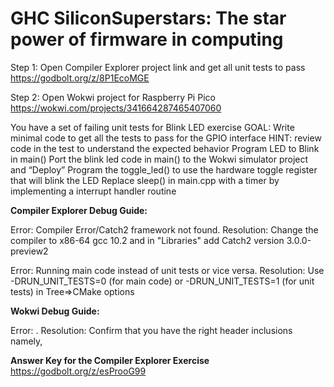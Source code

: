 # GHC SiliconSuperstars: The star power of firmware in computing

Step 1: 
Open Compiler Explorer project link and get all unit tests to pass
https://godbolt.org/z/8P1EcoMGE

Step 2:
Open Wokwi project for Raspberry Pi Pico
https://wokwi.com/projects/341664287465407060

You have a set of failing unit tests for Blink LED exercise
GOAL: Write minimal code to get all the tests to pass for the GPIO interface
HINT: review code in the test to understand the expected behavior
Program LED to Blink in main()
Port the blink led code in main() to the Wokwi simulator project and “Deploy”
Program the toggle_led() to use the hardware toggle register that will blink the LED
Replace sleep() in main.cpp with a timer by implementing a interrupt handler routine

**Compiler Explorer Debug Guide:**

Error: Compiler Error/Catch2 framework not found. 
Resolution: Change the compiler to x86-64 gcc 10.2 and in "Libraries" add Catch2 version 3.0.0-preview2

Error: Running main code instead of unit tests or vice versa. 
Resolution: Use -DRUN_UNIT_TESTS=0 (for main code) or -DRUN_UNIT_TESTS=1 (for unit tests) in Tree=>CMake options

**Wokwi Debug Guide:**

Error: .
Resolution: Confirm that you have the right header inclusions namely, 

**Answer Key for the Compiler Explorer Exercise**
https://godbolt.org/z/esProoG99
